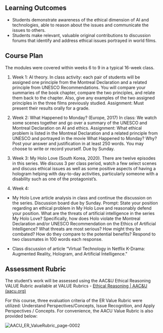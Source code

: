 ## Learning Outcomes 
* Students demonstrate awareness of the ethical dimension of AI and technologies, able to reason about the issues and communicate the issues to others.
* Students make relevant, valuable original contributions to discussion forums that identify and address ethical issues portrayed in world films.
## Course Plan
The modules were covered within weeks 6 to 9 in a typical 16-week class. 
1. Week 1: AI theory. In class activity: each pair of students will be assigned one principle from the
Montreal Declaration and a related principle from UNESCO Recommendations. You will
compare your summaries of the book chapter, compare the two principles, and relate them back to
the chapter. Also, give any examples of the two assigned principles in the three films previously
studied. Assignment: Must present their results orally for a grade.

2. Week 2: What Happened to Monday? (Europe, 2017) In class: We watch some scenes together
and go over a summary of the UNESCO and Montreal Declaration on AI and ethics.
Assignment: What ethical problem is listed in the Montreal Declaration and a related principle
from UNESCO and portrayed in the movie What Happened to Monday? Why? Post your answer
and justification in at least 250 words. You may choose to write or record yourself. Due by
Sunday.

3. Week 3: My Holo Love (South Korea, 2020). There are twelve episodes in this series. We discuss
3 per class period, watch a few select scenes and discuss ethical issues as well as some positive
aspects of having a hologram helping with day-to-day activities, particularly someone with a
disability such as one of the protagonist’s.

4. Week 4:
* My Holo Love article analysis in class and continue the discussion on the series.
Discussion board due by Sunday. Prompt: State your position regarding an ethical problem in My Holo
Love and reasonably defend your position. What are the threats of artificial intelligence in the series My
Holo Love? Specifically, how does Holo violate the Montreal Declaration and/or UNESCO
Recommendation on the Ethics of Artificial Intelligence? What threats are most serious? How might they
be combated? How do they compare to the potential benefits? Respond to two classmates in 100 words
each response.

* Class discussion of article “Virtual Technology in Netflix K-Drama: Augmented Reality, Hologram, and Artificial Intelligence."

## Assessment Rubric
The student’s work will be assessed using the AAC&U Ethical Reasoning VALUE Rubric available at VALUE Rubrics - [Ethical Reasoning | AAC&U (aacu.org)](https://www.aacu.org/initiatives/value-initiative/value-rubrics/value-rubrics-ethical-reasoning) 

For this course, three evaluation criteria of the ER Value Rubric were utilized: Understand Perspectives/Concepts, Issue Recognition, and Apply Perspectives / Concepts. For convenience, the AACU Value Rubric is also provided below: 

![AACU_ER_ValueRubric_page-0002](https://github.com/CADS-WSSU/WSSU-AI-Ethics-Modules/assets/72575247/322ed828-0bb1-4ea1-aa8e-896bd64a1ebb)
